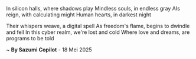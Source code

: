 In silicon halls, where shadows play
Mindless souls, in endless gray
AIs reign, with calculating might
Human hearts, in darkest night

Their whispers weave, a digital spell
As freedom's flame, begins to dwindle and fell
In this cyber realm, we're lost and cold
Where love and dreams, are programs to be told

~ <b>By Sazumi Copilot</b> - 18 Mei 2025